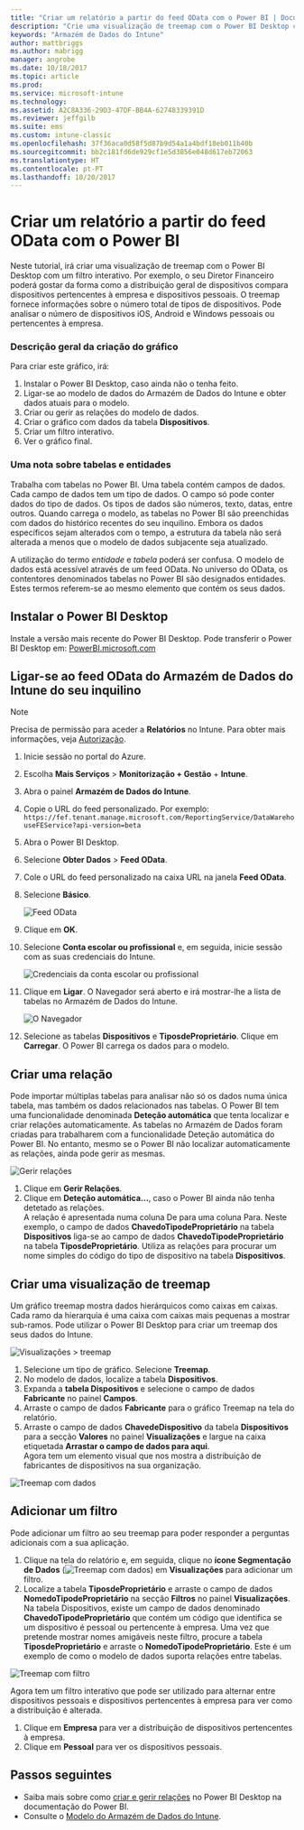 ```yaml
---
title: "Criar um relatório a partir do feed OData com o Power BI | Documentos da Microsoft"
description: "Crie uma visualização de treemap com o Power BI Desktop com um filtro interativo da API do Armazém de Dados do Microsoft Intune."
keywords: "Armazém de Dados do Intune"
author: mattbriggs
ms.author: mabrigg
manager: angrobe
ms.date: 10/18/2017
ms.topic: article
ms.prod: 
ms.service: microsoft-intune
ms.technology: 
ms.assetid: A2C8A336-29D3-47DF-BB4A-62748339391D
ms.reviewer: jeffgilb
ms.suite: ems
ms.custom: intune-classic
ms.openlocfilehash: 37f36aca0d58f5d87b9d54a1a4bdf18eb011b40b
ms.sourcegitcommit: bb2c181fd6de929cf1e5d3856e048d617eb72063
ms.translationtype: HT
ms.contentlocale: pt-PT
ms.lasthandoff: 10/20/2017
---
```

# <a name="create-a-report-from-the-odata-feed-with-power-bi"></a>Criar um relatório a partir do feed OData com o Power BI

Neste tutorial, irá criar uma visualização de treemap com o Power BI Desktop com um filtro interativo. Por exemplo, o seu Diretor Financeiro poderá gostar da forma como a distribuição geral de dispositivos compara dispositivos pertencentes à empresa e dispositivos pessoais. O treemap fornece informações sobre o número total de tipos de dispositivos. Pode analisar o número de dispositivos iOS, Android e Windows pessoais ou pertencentes à empresa.

### <a name="overview-of-creating-the-chart"></a>Descrição geral da criação do gráfico

Para criar este gráfico, irá:
1. Instalar o Power BI Desktop, caso ainda não o tenha feito.
2. Ligar-se ao modelo de dados do Armazém de Dados do Intune e obter dados atuais para o modelo.
3. Criar ou gerir as relações do modelo de dados.
4. Criar o gráfico com dados da tabela **Dispositivos**.
5. Criar um filtro interativo.
6. Ver o gráfico final.

### <a name="a-note-about-tables-and-entities"></a>Uma nota sobre tabelas e entidades

Trabalha com tabelas no Power BI. Uma tabela contém campos de dados. Cada campo de dados tem um tipo de dados. O campo só pode conter dados do tipo de dados. Os tipos de dados são números, texto, datas, entre outros. Quando carrega o modelo, as tabelas no Power BI são preenchidas com dados do histórico recentes do seu inquilino. Embora os dados específicos sejam alterados com o tempo, a estrutura da tabela não será alterada a menos que o modelo de dados subjacente seja atualizado.

A utilização do termo _entidade_ e _tabela_ poderá ser confusa. O modelo de dados está acessível através de um feed OData. No universo do OData, os contentores denominados tabelas no Power BI são designados entidades. Estes termos referem-se ao mesmo elemento que contém os seus dados.

## <a name="install-power-bi-desktop"></a>Instalar o Power BI Desktop

Instale a versão mais recente do Power BI Desktop. Pode transferir o Power BI Desktop em: [PowerBI.microsoft.com](https://powerbi.microsoft.com/desktop)

## <a name="connect-to-the-odata-feed-for-the-intune-data-warehouse-for-your-tenant"></a>Ligar-se ao feed OData do Armazém de Dados do Intune do seu inquilino

> [!Note]  
> Precisa de permissão para aceder a **Relatórios** no Intune. Para obter mais informações, veja [Autorização](reports-api-url.md).

1. Inicie sessão no portal do Azure.
2. Escolha **Mais Serviços** > **Monitorização + Gestão** + **Intune**.
3. Abra o painel **Armazém de Dados do Intune**.
4. Copie o URL do feed personalizado. Por exemplo: `https://fef.tenant.manage.microsoft.com/ReportingService/DataWarehouseFEService?api-version=beta`
5. Abra o Power BI Desktop.
6. Selecione **Obter Dados** > **Feed OData**.
7. Cole o URL do feed personalizado na caixa URL na janela **Feed OData**.
8. Selecione **Básico**.

    ![Feed OData](media/reports-create-01-odatafeed.png)

9. Clique em **OK**.
10. Selecione **Conta escolar ou profissional** e, em seguida, inicie sessão com as suas credenciais do Intune. 

    ![Credenciais da conta escolar ou profissional](media/reports-create-02-org-account.png)

11. Clique em **Ligar**. O Navegador será aberto e irá mostrar-lhe a lista de tabelas no Armazém de Dados do Intune. 

    ![O Navegador](media/reports-create-02-loadentities.png)

12. Selecione as tabelas **Dispositivos** e **TiposdeProprietário**.  Clique em **Carregar**. O Power BI carrega os dados para o modelo.

## <a name="create-a-relationship"></a>Criar uma relação 

Pode importar múltiplas tabelas para analisar não só os dados numa única tabela, mas também os dados relacionados nas tabelas.  O Power BI tem uma funcionalidade denominada **Deteção automática** que tenta localizar e criar relações automaticamente. As tabelas no Armazém de Dados foram criadas para trabalharem com a funcionalidade Deteção automática do Power BI. No entanto, mesmo se o Power BI não localizar automaticamente as relações, ainda pode gerir as mesmas.

![Gerir relações](media/reports-create-03-managerelationships.png)

1. Clique em **Gerir Relações**.
2. Clique em **Deteção automática...**, caso o Power BI ainda não tenha detetado as relações.  
A relação é apresentada numa coluna De para uma coluna Para. Neste exemplo, o campo de dados **ChavedoTipodeProprietário** na tabela **Dispositivos** liga-se ao campo de dados **ChavedoTipodeProprietário** na tabela **TiposdeProprietário**. Utiliza as relações para procurar um nome simples do código do tipo de dispositivo na tabela **Dispositivos**.

## <a name="create-a-treemap-visualization"></a>Criar uma visualização de treemap

Um gráfico treemap mostra dados hierárquicos como caixas em caixas. Cada ramo da hierarquia é uma caixa com caixas mais pequenas a mostrar sub-ramos. Pode utilizar o Power BI Desktop para criar um treemap dos seus dados do Intune.

![Visualizações > treemap](media/reports-create-03-treemap.png)

1. Selecione um tipo de gráfico. Selecione **Treemap**.
2. No modelo de dados, localize a tabela **Dispositivos**.
3. Expanda a **tabela Dispositivos** e selecione o campo de dados **Fabricante** no painel **Campos**.
4. Arraste o campo de dados **Fabricante** para o gráfico Treemap na tela do relatório.
5. Arraste o campo de dados **ChavedeDispositivo** da tabela **Dispositivos** para a secção **Valores** no painel **Visualizações** e largue na caixa etiquetada **Arrastar o campo de dados para aqui**.  
Agora tem um elemento visual que nos mostra a distribuição de fabricantes de dispositivos na sua organização.

![Treemap com dados](media/reports-create-06-treemapwdata.png)

## <a name="add-a-filter"></a>Adicionar um filtro

Pode adicionar um filtro ao seu treemap para poder responder a perguntas adicionais com a sua aplicação. 

1. Clique na tela do relatório e, em seguida, clique no **ícone Segmentação de Dados** (![Treemap com dados](media/reports-create-slicer.png)) em **Visualizações** para adicionar um filtro.
2. Localize a tabela **TiposdeProprietário** e arraste o campo de dados **NomedoTipodeProprietário** na secção **Filtros** no painel **Visualizações**.  
   Na tabela Dispositivos, existe um campo de dados denominado **ChavedoTipodeProprietário** que contém um código que identifica se um dispositivo é pessoal ou pertencente à empresa. Uma vez que pretende mostrar nomes amigáveis neste filtro, procure a tabela **TiposdeProprietário** e arraste o **NomedoTipodeProprietário**. Este é um exemplo de como o modelo de dados suporta relações entre tabelas.

![Treemap com filtro](media/reports-create-08_ownertype.png)

Agora tem um filtro interativo que pode ser utilizado para alternar entre dispositivos pessoais e dispositivos pertencentes à empresa para ver como a distribuição é alterada.

1. Clique em **Empresa** para ver a distribuição de dispositivos pertencentes à empresa.
2. Clique em **Pessoal** para ver os dispositivos pessoais.

## <a name="next-steps"></a>Passos seguintes

 - Saiba mais sobre como [criar e gerir relações](https://powerbi.microsoft.com/documentation/powerbi-desktop-create-and-manage-relationships/) no Power BI Desktop na documentação do Power BI.
 - Consulte o [Modelo do Armazém de Dados do Intune](https://docs.microsoft.com/intune/reports-ref-data-model).